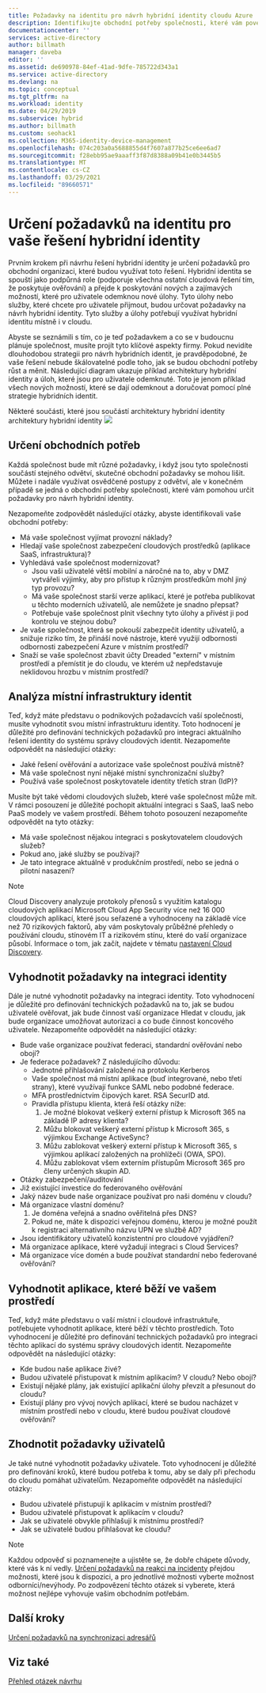 ```yaml
---
title: Požadavky na identitu pro návrh hybridní identity cloudu Azure | Microsoft Docs
description: Identifikujte obchodní potřeby společnosti, které vám povedou k definování požadavků pro návrh hybridní identity.
documentationcenter: ''
services: active-directory
author: billmath
manager: daveba
editor: ''
ms.assetid: de690978-84ef-41ad-9dfe-785722d343a1
ms.service: active-directory
ms.devlang: na
ms.topic: conceptual
ms.tgt_pltfrm: na
ms.workload: identity
ms.date: 04/29/2019
ms.subservice: hybrid
ms.author: billmath
ms.custom: seohack1
ms.collection: M365-identity-device-management
ms.openlocfilehash: 074c203a0a5688855d4f7607a877b25ce6ee6ad7
ms.sourcegitcommit: f28ebb95ae9aaaff3f87d8388a09b41e0b3445b5
ms.translationtype: MT
ms.contentlocale: cs-CZ
ms.lasthandoff: 03/29/2021
ms.locfileid: "89660571"
---
```

# <a name="determine-identity-requirements-for-your-hybrid-identity-solution"></a>Určení požadavků na identitu pro vaše řešení hybridní identity
Prvním krokem při návrhu řešení hybridní identity je určení požadavků pro obchodní organizaci, které budou využívat toto řešení.  Hybridní identita se spouští jako podpůrná role (podporuje všechna ostatní cloudová řešení tím, že poskytuje ověřování) a přejde k poskytování nových a zajímavých možností, které pro uživatele odemknou nové úlohy.  Tyto úlohy nebo služby, které chcete pro uživatele přijmout, budou určovat požadavky na návrh hybridní identity.  Tyto služby a úlohy potřebují využívat hybridní identitu místně i v cloudu.  

Abyste se seznámili s tím, co je teď požadavkem a co se v budoucnu plánuje společnost, musíte projít tyto klíčové aspekty firmy. Pokud nevidíte dlouhodobou strategii pro návrh hybridních identit, je pravděpodobné, že vaše řešení nebude škálovatelné podle toho, jak se budou obchodní potřeby růst a měnit. Následující diagram ukazuje příklad architektury hybridní identity a úloh, které jsou pro uživatele odemknuté. Toto je jenom příklad všech nových možností, které se dají odemknout a doručovat pomocí plné strategie hybridních identit. 

Některé součásti, které jsou součástí architektury hybridní identity architektury hybridní identity ![](./media/plan-hybrid-identity-design-considerations/hybrid-identity-architechture.png)

## <a name="determine-business-needs"></a>Určení obchodních potřeb
Každá společnost bude mít různé požadavky, i když jsou tyto společnosti součástí stejného odvětví, skutečné obchodní požadavky se mohou lišit. Můžete i nadále využívat osvědčené postupy z odvětví, ale v konečném případě se jedná o obchodní potřeby společnosti, které vám pomohou určit požadavky pro návrh hybridní identity. 

Nezapomeňte zodpovědět následující otázky, abyste identifikovali vaše obchodní potřeby:

* Má vaše společnost vyjímat provozní náklady?
* Hledají vaše společnost zabezpečení cloudových prostředků (aplikace SaaS, infrastruktura)?
* Vyhledává vaše společnost modernizovat?
  * Jsou vaši uživatelé větší mobilní a náročné na to, aby v DMZ vytvářeli výjimky, aby pro přístup k různým prostředkům mohl jiný typ provozu?
  * Má vaše společnost starší verze aplikací, které je potřeba publikovat u těchto moderních uživatelů, ale nemůžete je snadno přepsat?
  * Potřebuje vaše společnost plnit všechny tyto úlohy a přivést ji pod kontrolu ve stejnou dobu?
* Je vaše společnost, která se pokouší zabezpečit identity uživatelů, a snižuje riziko tím, že přináší nové nástroje, které využijí odbornosti odbornosti zabezpečení Azure v místním prostředí?
* Snaží se vaše společnost zbavit účty Dreaded "externí" v místním prostředí a přemístit je do cloudu, ve kterém už nepředstavuje neklidovou hrozbu v místním prostředí?

## <a name="analyze-on-premises-identity-infrastructure"></a>Analýza místní infrastruktury identit
Teď, když máte představu o podnikových požadavcích vaší společnosti, musíte vyhodnotit svou místní infrastrukturu identity. Toto hodnocení je důležité pro definování technických požadavků pro integraci aktuálního řešení identity do systému správy cloudových identit. Nezapomeňte odpovědět na následující otázky:

* Jaké řešení ověřování a autorizace vaše společnost používá místně? 
* Má vaše společnost nyní nějaké místní synchronizační služby?
* Používá vaše společnost poskytovatele identity třetích stran (IdP)?

Musíte být také vědomi cloudových služeb, které vaše společnost může mít. V rámci posouzení je důležité pochopit aktuální integraci s SaaS, IaaS nebo PaaS modely ve vašem prostředí. Během tohoto posouzení nezapomeňte odpovědět na tyto otázky:

* Má vaše společnost nějakou integraci s poskytovatelem cloudových služeb?
* Pokud ano, jaké služby se používají?
* Je tato integrace aktuálně v produkčním prostředí, nebo se jedná o pilotní nasazení?

> [!NOTE]
> Cloud Discovery analyzuje protokoly přenosů s využitím katalogu cloudových aplikací Microsoft Cloud App Security více než 16 000 cloudových aplikací, které jsou seřazené a vyhodnoceny na základě více než 70 rizikových faktorů, aby vám poskytovaly průběžné přehledy o používání cloudu, stínovém IT a rizikovém stínu, které do vaší organizace působí. Informace o tom, jak začít, najdete v tématu [nastavení Cloud Discovery](/cloud-app-security/set-up-cloud-discovery).
> 
> 

## <a name="evaluate-identity-integration-requirements"></a>Vyhodnotit požadavky na integraci identity
Dále je nutné vyhodnotit požadavky na integraci identity. Toto vyhodnocení je důležité pro definování technických požadavků na to, jak se budou uživatelé ověřovat, jak bude činnost vaší organizace Hledat v cloudu, jak bude organizace umožňovat autorizaci a co bude činnost koncového uživatele. Nezapomeňte odpovědět na následující otázky:

* Bude vaše organizace používat federaci, standardní ověřování nebo obojí?
* Je federace požadavek?  Z následujícího důvodu:
  * Jednotné přihlašování založené na protokolu Kerberos
  * Vaše společnost má místní aplikace (buď integrované, nebo třetí strany), které využívají funkce SAML nebo podobné federace.
  * MFA prostřednictvím čipových karet. RSA SecurID atd.
  * Pravidla přístupu klienta, která řeší otázky níže:
    1. Je možné blokovat veškerý externí přístup k Microsoft 365 na základě IP adresy klienta?
    2. Můžu blokovat veškerý externí přístup k Microsoft 365, s výjimkou Exchange ActiveSync?
    3. Můžu zablokovat veškerý externí přístup k Microsoft 365, s výjimkou aplikací založených na prohlížeči (OWA, SPO).
    4. Můžu zablokovat všem externím přístupům Microsoft 365 pro členy určených skupin AD.
* Otázky zabezpečení/auditování
* Již existující investice do federovaného ověřování
* Jaký název bude naše organizace používat pro naši doménu v cloudu?
* Má organizace vlastní doménu?
  1. Je doména veřejná a snadno ověřitelná přes DNS?
  2. Pokud ne, máte k dispozici veřejnou doménu, kterou je možné použít k registraci alternativního názvu UPN ve službě AD?
* Jsou identifikátory uživatelů konzistentní pro cloudové vyjádření? 
* Má organizace aplikace, které vyžadují integraci s Cloud Services?
* Má organizace více domén a bude používat standardní nebo federované ověřování?

## <a name="evaluate-applications-that-run-in-your-environment"></a>Vyhodnotit aplikace, které běží ve vašem prostředí
Teď, když máte představu o vaší místní i cloudové infrastruktuře, potřebujete vyhodnotit aplikace, které běží v těchto prostředích. Toto vyhodnocení je důležité pro definování technických požadavků pro integraci těchto aplikací do systému správy cloudových identit. Nezapomeňte odpovědět na následující otázky:

* Kde budou naše aplikace živé?
* Budou uživatelé přistupovat k místním aplikacím?  V cloudu? Nebo obojí?
* Existují nějaké plány, jak existující aplikační úlohy převzít a přesunout do cloudu?
* Existují plány pro vývoj nových aplikací, které se budou nacházet v místním prostředí nebo v cloudu, které budou používat cloudové ověřování?

## <a name="evaluate-user-requirements"></a>Zhodnotit požadavky uživatelů
Je také nutné vyhodnotit požadavky uživatele. Toto vyhodnocení je důležité pro definování kroků, které budou potřeba k tomu, aby se daly při přechodu do cloudu pomáhat uživatelům. Nezapomeňte odpovědět na následující otázky:

* Budou uživatelé přistupují k aplikacím v místním prostředí?
* Budou uživatelé přistupovat k aplikacím v cloudu?
* Jak se uživatelé obvykle přihlašují k místnímu prostředí?
* Jak se uživatelé budou přihlašovat ke cloudu?

> [!NOTE]
> Každou odpověď si poznamenejte a ujistěte se, že dobře chápete důvody, které vás k ní vedly. [Určení požadavků na reakci na incidenty](plan-hybrid-identity-design-considerations-incident-response-requirements.md) přejdou možnosti, které jsou k dispozici, a pro jednotlivé možnosti vyberte možnost odborníci/nevýhody.  Po zodpovězení těchto otázek si vyberete, která možnost nejlépe vyhovuje vašim obchodním potřebám.
> 
> 

## <a name="next-steps"></a>Další kroky
[Určení požadavků na synchronizaci adresářů](plan-hybrid-identity-design-considerations-directory-sync-requirements.md)

## <a name="see-also"></a>Viz také
[Přehled otázek návrhu](plan-hybrid-identity-design-considerations-overview.md)

